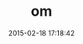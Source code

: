 ---
layout: post
title:  "om"
repo:   "projecthydra/om"
date:   2015-02-18 17:18:42
gemurl: http://github.com/projecthydra/om
---